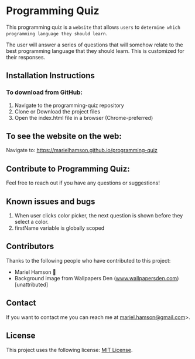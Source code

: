 # Programming Quiz

This programming quiz is a `website` that allows `users` to `determine which programming language they should learn`.

The user will answer a series of questions that will somehow relate to the best programming language that they should learn. This is customized for their responses.

## Installation Instructions


### To download from GitHub:
1. Navigate to the programming-quiz repository
2. Clone or Download the project files
3. Open the index.html file in a browser (Chrome-preferred)


## To see the website on the web:

Navigate to: https://marielhamson.github.io/programming-quiz


## Contribute to Programming Quiz: 

Feel free to reach out if you have any questions or suggestions!

## Known issues and bugs

1. When user clicks color picker, the next question is shown before they select a color.
2. firstName variable is globally scoped

## Contributors

Thanks to the following people who have contributed to this project:

* Mariel Hamson 🐛
* Background image from Wallpapers Den (www.wallpapersden.com) [unattributed]

## Contact

If you want to contact me you can reach me at <mariel.hamson@gmail.com>>.

## License

This project uses the following license: [MIT License](<https://opensource.org/licenses/MIT>).